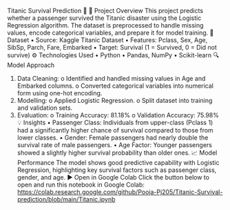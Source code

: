 Titanic Survival Prediction 🚢
📌 Project Overview
This project predicts whether a passenger survived the Titanic disaster using the Logistic Regression algorithm.
The dataset is preprocessed to handle missing values, encode categorical variables, and prepare it for model training.
📂 Dataset
•	Source: Kaggle Titanic Dataset
•	Features: Pclass, Sex, Age, SibSp, Parch, Fare, Embarked
•	Target: Survival (1 = Survived, 0 = Did not survive)
⚙️ Technologies Used
•	Python
•	Pandas, NumPy
•	Scikit-learn
🔍 Model Approach
1.	Data Cleaning:
o	Identified and handled missing values in Age and Embarked columns.
o	Converted categorical variables into numerical form using one-hot encoding.
2.	Modelling:
o	Applied Logistic Regression.
o	Split dataset into training and validation sets.
3.	Evaluation:
o	Training Accuracy: 81.18%
o	Validation Accuracy: 75.98%
💡 Insights
•	Passenger Class: Individuals from upper-class (Pclass 1) had a significantly higher chance of survival compared to those from lower classes.
•	Gender: Female passengers had nearly double the survival rate of male passengers.
•	Age Factor: Younger passengers showed a slightly higher survival probability than older ones.
📈 Model Performance
The model shows good predictive capability with Logistic Regression, highlighting key survival factors such as passenger class, gender, and age.
▶️ Open in Google Colab
Click the button below to open and run this notebook in Google Colab:
https://colab.research.google.com/github/Pooja-Pj205/Titanic-Survival-prediction/blob/main/Titanic.ipynb











